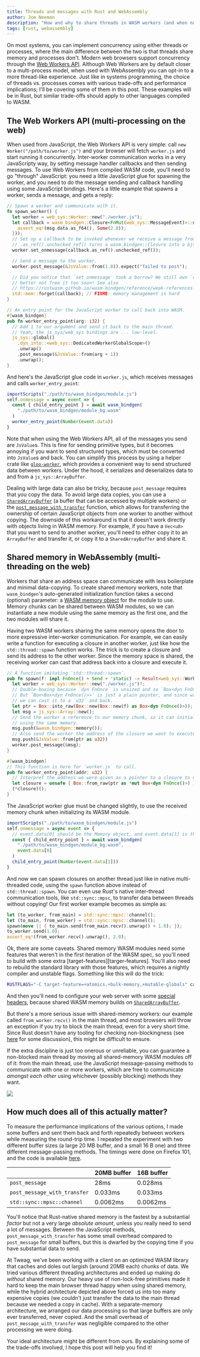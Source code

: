 ```yaml
---
title: Threads and messages with Rust and WebAssembly
author: Joe Neeman
description: "How and why to share threads in WASM workers (and when not to)"
tags: [rust, webassembly]
---
```


On most systems, you can implement concurrency using either threads or processes,
where the main difference between the two is that threads share memory and
processes don't. Modern web browsers support concurrency through the [Web
Workers API][web-workers-api]. Although Web Workers are by default closer to a
multi-process model, when used with WebAssembly you can opt-in to a more
thread-like experience. Just like in systems programming, the choice of
threads vs. processes comes with various trade-offs and performance
implications; I'll be covering some of them in this post. These examples will be in
Rust, but similar trade-offs should apply to other languages compiled to WASM.

[web-workers-api]: https://developer.mozilla.org/en-US/docs/Web/API/Web_Workers_API

## The Web Workers API (multi-processing on the web)

When used from JavaScript, the Web Workers API is very simple: call `new Worker("/path/to/worker.js")` and your browser will fetch `worker.js` and start
running it concurrently. Inter-worker communication works in a very JavaScripty
way, by setting message handler callbacks and then sending messages. To use
Web Workers from compiled WASM code, you'll need to go "through" JavaScript:
you need a little JavaScript glue for spawning the worker, and you need to do
the message sending and callback handling using some JavaScript bindings.
Here's a little example that spawns a worker, sends a message, and gets a
reply:

```rust
// Spawn a worker and communicate with it.
fn spawn_worker() {
  let worker = web_sys::Worker::new("./worker.js");
  let callback = wasm_bindgen::Closure<FnMut(web_sys::MessageEvent)>::new(|msg| {
    assert_eq!(msg.data.as_f64(), Some(2.0));
  }));
  // Set up a callback to be invoked whenever we receive a message from the worker.
  // .as_ref().unchecked_ref() turns a wasm_bindgen::Closure into a &js_sys::Function
  worker.set_onmessage(callback.as_ref().unchecked_ref());

  // Send a message to the worker.
  worker.post_message(&JsValue::from(1.0)).expect("failed to post");

  // Did you notice that `set_onmessage` took a borrow? We still own `callback`, and we'd
  // better not free it too soon! See also
  // https://rustwasm.github.io/wasm-bindgen/reference/weak-references.html
  std::mem::forget(callback); // FIXME: memory management is hard
}

// An entry point for the JavaScript worker to call back into WASM.
#[wasm_bindgen]
pub fn worker_entry_point(arg: i32) {
  // Add 1 to our argument and send it back to the main thread.
  // Yeah, the js_sys/web_sys bindings are ... low-level.
  js_sys::global()
    .dyn_into::<web_sys::DedicatedWorkerGlobalScope>()
    .unwrap()
    .post_message(&JsValue::from(arg + 1))
    .unwrap();
}
```

And here's the JavaScript glue code in `worker.js`, which receives messages and
calls `worker_entry_point`:

```js
importScripts("./path/to/wasm_bindgen/module.js")
self.onmessage = async event => {
  const { child_entry_point } = await wasm_bindgen(
    "./path/to/wasm_bindgen/module_bg.wasm"
  )
  worker_entry_point(Number(event.data))
}
```

Note that when using the Web Workers API, all of the messages you send are
`JsValue`s. This is fine for sending primitive types, but it becomes annoying
if you want to send structured types, which must be converted into `JsValue`s
and back. You can simplify this process by using a helper crate like
[`gloo-worker`][gloo-worker], which provides a convenient way to send
structured data between workers. Under the hood, it serializes and deserializes
data to and from a `js_sys::ArrayBuffer`.

[gloo-worker]: https://crates.io/crates/gloo-worker

Dealing with large data can also be tricky, because `post_message` requires
that you copy the data. To avoid large data copies, you can use a
[`SharedArrayBuffer`][sharedarraybuffer] (a buffer that can be accessed by
multiple workers) or the [`post_message_with_transfer`][pmwt] function, which
allows for transferring the ownership of certain JavaScript objects from one
worker to another without copying. The downside of this workaround is that it
doesn't work directly with objects living in WASM memory. For example, if you have a
`Vec<u8>` that you want to send to another worker, you'll need to either copy
it to an `ArrayBuffer` and transfer it, or copy it to a `SharedArrayBuffer` and
share it.

[sharedarraybuffer]: https://rustwasm.github.io/wasm-bindgen/api/js_sys/struct.SharedArrayBuffer.html
[pmwt]: https://rustwasm.github.io/wasm-bindgen/api/web_sys/struct.Worker.html#method.post_message_with_transfer

## Shared memory in WebAssembly (multi-threading on the web)

Workers that share an address space can communicate with less boilerplate and
minimal data-copying. To create shared memory workers, note that `wasm_bindgen`'s
auto-generated initialization function takes a second (optional) parameter: a
[WASM memory object][wmo] for the module to use. Memory chunks can be shared
between WASM modules, so we can instantiate a new module using the same memory
as the first one, and the two modules will share it.

[wmo]: https://developer.mozilla.org/en-US/docs/Web/JavaScript/Reference/Global_Objects/WebAssembly/Memory

Having two WASM workers sharing the same memory opens the door to more
expressive inter-worker communication. For example, we can easily write a
function for executing a closure in another worker, just like how the
`std::thread::spawn` function works. The trick is to create a closure and send
its address to the other worker. Since the memory space is shared, the
receiving worker can cast that address back into a closure and execute it.

```rust
// A function imitating `std::thread::spawn`.
pub fn spawn(f: impl FnOnce() + Send + 'static) -> Result<web_sys::Worker, JsValue> {
  let worker = web_sys::Worker::new("./worker.js")?;
  // Double-boxing because `dyn FnOnce` is unsized and so `Box<dyn FnOnce()>` is a fat pointer.
  // But `Box<Box<dyn FnOnce()>>` is just a plain pointer, and since wasm has 32-bit pointers,
  // we can cast it to a `u32` and back.
  let ptr = Box::into_raw(Box::new(Box::new(f) as Box<dyn FnOnce()>));
  let msg = js_sys::Array::new();
  // Send the worker a reference to our memory chunk, so it can initialize a wasm module
  // using the same memory.
  msg.push(&wasm_bindgen::memory());
  // Also send the worker the address of the closure we want to execute.
  msg.push(&JsValue::from(ptr as u32))
  worker.post_message(&msg);
}

#[wasm_bindgen]
// This function is here for `worker.js` to call.
pub fn worker_entry_point(addr: u32) {
  // Interpret the address we were given as a pointer to a closure to call.
  let closure = unsafe { Box::from_raw(ptr as *mut Box<dyn FnOnce()>) };
  (*closure)();
}
```

The JavaScript worker glue must be changed slightly, to use the received
memory chunk when initializing its WASM module.

```js
importScripts("./path/to/wasm_bindgen/module.js")
self.onmessage = async event => {
  // event.data[0] should be the Memory object, and event.data[1] is the value to pass into child_entry_point
  const { child_entry_point } = await wasm_bindgen(
    "./path/to/wasm_bindgen/module_bg.wasm",
    event.data[0]
  )
  child_entry_point(Number(event.data[1]))
}
```

And now we can spawn closures on another thread just like in native
multi-threaded code, using the `spawn` function above instead of
`std::thread::spawn`. You can even use Rust's native inter-thread communication
tools, like `std::sync::mpsc`, to transfer data between threads without
copying! Our first worker example becomes as simple as:

```rust
let (to_worker, from_main) = std::sync::mpsc::channel();
let (to_main, from_worker) = std::sync::mpsc::channel();
spawn(move || { to_main.send(from_main.recv().unwrap() + 1.0); });
to_worker.send(1.0);
assert_eq!(from_worker.recv().unwrap(), 2.0);
```

Ok, there are some caveats. Shared memory WASM modules need some features that
weren't in the first iteration of the WASM spec, so you'll need to build with
some extra [target-features][targer-features]. You'll also need to rebuild the
standard library with those features, which requires a nightly compiler and
unstable flags. Something like this will do the trick:

[target-features]: https://rust-lang.github.io/packed_simd/perf-guide/target-feature/features.html

```sh
RUSTFLAGS="-C target-feature=+atomics,+bulk-memory,+mutable-globals" cargo build --target=wasm32-unknown-unknown --release -Z build-std=panic_abort,std
```

And then you'll need to configure your web server with some [special
headers][special-headers], because shared WASM memory builds on
[`SharedArrayBuffer`][sharedarraybuffer-2].

[special-headers]: https://developer.mozilla.org/en-US/docs/Web/JavaScript/Reference/Global_Objects/SharedArrayBuffer#security_requirements
[sharedarraybuffer-2]: https://developer.mozilla.org/en-US/docs/Web/JavaScript/Reference/Global_Objects/SharedArrayBuffer

But there's a more serious issue with shared-memory workers: our example called
`from_worker.recv()` in the main thread, and most browsers will throw an
exception if you try to block the main thread, even for a very short time.
Since Rust doesn't have any tooling for checking non-blockingness (see
[here][issue] for some discussion), this might be difficult to ensure.

[issue]: https://github.com/rust-lang/wg-async/issues/19

If the extra discipline is just too onerous or unreliable, you can guarantee a
non-blocked main thread by moving all shared-memory WASM modules off of it:
from the main thread, use the JavaScript message-passing methods to communicate
with one or more workers, which are free to communicate _amongst each other_
using whichever (possibly blocking) methods they want.

![](./thread-architecture.svg)

## How much does all of this actually matter?

To measure the performance implications of the various options, I made some
buffers and sent them back and forth repeatedly between workers while measuring
the round-trip time. I repeated the experiment with two different buffer sizes
(a large 20 MB buffer, and a small 16 B one) and three different
message-passing methods. The timings were done on Firefox 101, and the code is
available [here](https://github.com/tweag/rust-wasm-threads).

|                              | 20MB buffer | 16B buffer |
| ---------------------------- | ----------- | ---------- |
| `post_message`               | 28ms        | 0.028ms    |
| `post_message_with_transfer` | 0.033ms     | 0.033ms    |
| `std::sync::mpsc::channel`   | 0.0062ms    | 0.0062ms   |

You'll notice that Rust-native shared memory is the fastest by a substantial
_factor_ but not a very large _absolute amount_, unless you really need to send
a lot of messages. Between the JavaScript methods, `post_message_with_transfer`
has some small overhead compared to `post_message` for small buffers, but this
is dwarfed by the copying time if you have substantial data to send.

At Tweag, we've been working with a client on an optimized WASM library that
caches and doles out largish (around 20MB each) chunks of data. We tried
various different threading architectures and ended up making do _without_
shared memory. Our heavy use of non-lock-free primitives made it hard to keep
the main browser thread happy when using shared memory, while the hybrid
architecture depicted above forced us into too many expensive copies (we
couldn't just transfer the data to the main thread because we needed a copy in
cache). With a separate-memory architecture, we arranged our data processing
so that large buffers are only ever transferred, never copied. And the small
overhead of `post_message_with_transfer` was negligible compared to the other
processing we were doing.

Your ideal architecture might be different from ours. By explaining some of the
trade-offs involved, I hope this post will help you find it!
